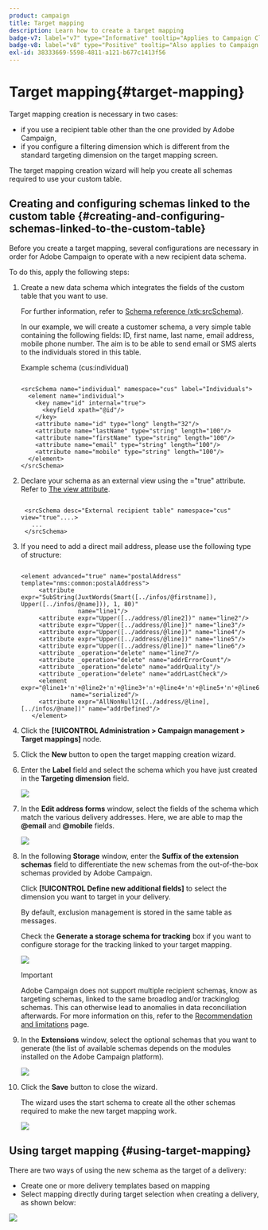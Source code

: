 ```yaml
---
product: campaign
title: Target mapping
description: Learn how to create a target mapping
badge-v7: label="v7" type="Informative" tooltip="Applies to Campaign Classic v7"
badge-v8: label="v8" type="Positive" tooltip="Also applies to Campaign v8"
exl-id: 38333669-5598-4811-a121-b677c1413f56
---
```

# Target mapping{#target-mapping}

 

Target mapping creation is necessary in two cases:

* if you use a recipient table other than the one provided by Adobe Campaign,
* if you configure a filtering dimension which is different from the standard targeting dimension on the target mapping screen.

The target mapping creation wizard will help you create all schemas required to use your custom table.

## Creating and configuring schemas linked to the custom table {#creating-and-configuring-schemas-linked-to-the-custom-table}

Before you create a target mapping, several configurations are necessary in order for Adobe Campaign to operate with a new recipient data schema.

To do this, apply the following steps:

1. Create a new data schema which integrates the fields of the custom table that you want to use.

   For further information, refer to [Schema reference (xtk:srcSchema)](../../configuration/using/about-schema-reference.md).

   In our example, we will create a customer schema, a very simple table containing the following fields: ID, first name, last name, email address, mobile phone number. The aim is to be able to send email or SMS alerts to the individuals stored in this table.

   Example schema (cus:individual)

   ```
   
   <srcSchema name="individual" namespace="cus" label="Individuals">
     <element name="individual">
       <key name="id" internal="true">
         <keyfield xpath="@id"/>
       </key>
       <attribute name="id" type="long" length="32"/>
       <attribute name="lastName" type="string" length="100"/>
       <attribute name="firstName" type="string" length="100"/>
       <attribute name="email" type="string" length="100"/>
       <attribute name="mobile" type="string" length="100"/>
     </element>
   </srcSchema>
   
   ```

1. Declare your schema as an external view using the ="true" attribute. Refer to [The view attribute](../../configuration/using/schema-characteristics.md#the-view-attribute).

   ```
   
    <srcSchema desc="External recipient table" namespace="cus" view="true"....>
      ...
    </srcSchema>
   
   ```

1. If you need to add a direct mail address, please use the following type of structure:

   ```
   
   <element advanced="true" name="postalAddress" template="nms:common:postalAddress">
        <attribute expr="SubString(JuxtWords(Smart([../infos/@firstname]), Upper([../infos/@name])), 1, 80)"
                   name="line1"/>
        <attribute expr="Upper([../address/@line2])" name="line2"/>
        <attribute expr="Upper([../address/@line])" name="line3"/>
        <attribute expr="Upper([../address/@line])" name="line4"/>
        <attribute expr="Upper([../address/@line])" name="line5"/>
        <attribute expr="Upper([../address/@line])" name="line6"/>
        <attribute _operation="delete" name="line7"/>
        <attribute _operation="delete" name="addrErrorCount"/>
        <attribute _operation="delete" name="addrQuality"/>
        <attribute _operation="delete" name="addrLastCheck"/>
        <element expr="@line1+'n'+@line2+'n'+@line3+'n'+@line4+'n'+@line5+'n'+@line6"
                 name="serialized"/>
        <attribute expr="AllNonNull2([../address/@line], [../infos/@name])" name="addrDefined"/>
      </element>
   
   ```

1. Click the **[!UICONTROL Administration > Campaign management > Target mappings]** node.
1. Click the **New** button to open the target mapping creation wizard.
1. Enter the **Label** field and select the schema which you have just created in the **Targeting dimension** field.

   ![](assets/mapping_diffusion_wizard_1.png)

1. In the **Edit address forms** window, select the fields of the schema which match the various delivery addresses. Here, we are able to map the **@email** and **@mobile** fields.

   ![](assets/mapping_diffusion_wizard_2.png)

1. In the following **Storage** window, enter the **Suffix of the extension schemas** field to differentiate the new schemas from the out-of-the-box schemas provided by Adobe Campaign.

   Click **[!UICONTROL Define new additional fields]** to select the dimension you want to target in your delivery.

   By default, exclusion management is stored in the same table as messages.

   Check the **Generate a storage schema for tracking** box if you want to configure storage for the tracking linked to your target mapping.

   ![](assets/mapping_diffusion_wizard_3.png)
   
   >[!IMPORTANT]
   >
   >Adobe Campaign does not support multiple recipient schemas, know as targeting schemas, linked to the same broadlog and/or trackinglog schemas. This can otherwise lead to anomalies in data reconciliation afterwards. For more information on this, refer to the [Recommendation and limitations](../../configuration/using/about-custom-recipient-table.md) page.

1. In the **Extensions** window, select the optional schemas that you want to generate (the list of available schemas depends on the modules installed on the Adobe Campaign platform).

   ![](assets/mapping_diffusion_wizard_4.png)

1. Click the **Save** button to close the wizard.

   The wizard uses the start schema to create all the other schemas required to make the new target mapping work.

   ![](assets/mapping_schema_list.png)

## Using target mapping {#using-target-mapping}

There are two ways of using the new schema as the target of a delivery:

* Create one or more delivery templates based on mapping
* Select mapping directly during target selection when creating a delivery, as shown below:

![](assets/mapping_selection_ciblage.png)
